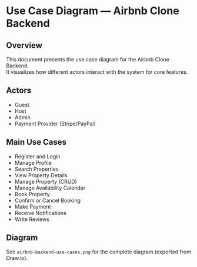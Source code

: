 # Use Case Diagram — Airbnb Clone Backend

## Overview
This document presents the use case diagram for the Airbnb Clone Backend.  
It visualizes how different actors interact with the system for core features.

## Actors
- Guest
- Host
- Admin
- Payment Provider (Stripe/PayPal)

## Main Use Cases
- Register and Login
- Manage Profile
- Search Properties
- View Property Details
- Manage Property (CRUD)
- Manage Availability Calendar
- Book Property
- Confirm or Cancel Booking
- Make Payment
- Receive Notifications
- Write Reviews

## Diagram
See `airbnb-backend-use-cases.png` for the complete diagram (exported from Draw.io).

